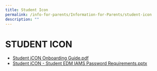 ```yaml
---
title: Student Icon
permalink: /info-for-parents/Information-for-Parents/student-icon
description: ""
---
```



# STUDENT ICON

* [Student iCON Onboarding Guide.pdf](https://bukittimahpri.moe.edu.sg/qql/slot/u750/Information%20&%20Download/2021/Student%20iCON%20Onboarding%20Guide.pdf)
* [Student iCON - Student EDM IAMS Password Requirements.pptx](https://bukittimahpri.moe.edu.sg/qql/slot/u750/Information%20&%20Download/2021/Student%20iCON%20-%20Student%20EDM%20IAMS%20Password%20Requirements.pptx)